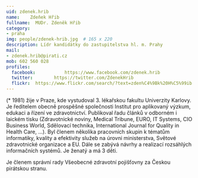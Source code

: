 ```yaml
---
uid: zdenek.hrib
name:    Zdeňek Hřib
fullname:  MUDr. Zdeněk Hřib
category:                 
- praha
img: people/zdenek-hrib.jpg  # 165 x 220
description: Lídr kandidátky do zastupitelstva hl. m. Prahy
mail:
- zdenek.hrib@pirati.cz
mob: 602 560 028
profiles:
  facebook: 		  https://www.facebook.com/zdenek.hrib
  twitter: 		  https://twitter.com/ZdenekHrib
  flickr:  https://www.flickr.com/search/?text=zden%C4%9Bk%20H%C5%99ib   		  
---
```

(\* 1981) žije v Praze, kde vystudoval 3. lékařskou fakultu Univerzity Karlovy. Je ředitelem obecně prospěšné společnosti Institut pro aplikovaný výzkum, edukaci a řízení ve zdravotnictví. Publikoval řadu článků v odborném i laickém tisku (Zdravotnické noviny, Medical Tribune, EURO, IT Systems, CIO Business World, Sdělovací technika, International Journal for Quality in Health Care, …). Byl členem několika pracovních skupin k tématům informatiky, kvality a efektivity služeb na úrovni ministerstva, Světové zdravotnické organizace a EU. Dále se zabývá návrhy a realizací rozsáhlých informačních systémů. Je ženatý a má 3 děti.

Je členem správní rady Všeobecné zdravotní pojišťovny za Českou pirátskou stranu.


